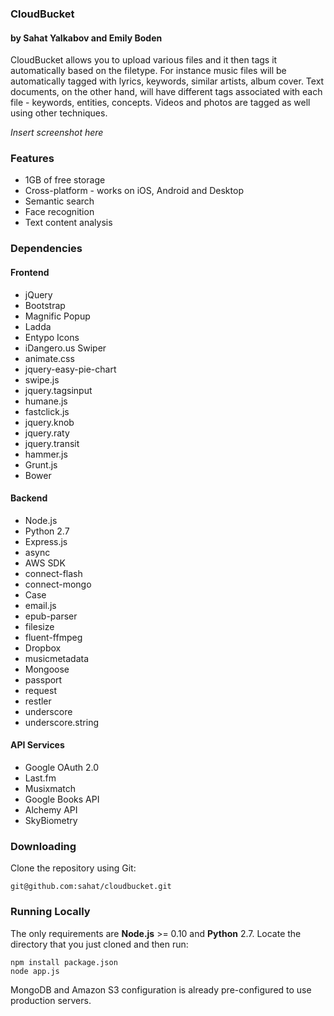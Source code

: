 ### CloudBucket
#### by Sahat Yalkabov and Emily Boden
CloudBucket allows you to upload various files and it then tags it automatically based on the filetype. 
For instance music files will be automatically tagged with lyrics, keywords, similar artists, album cover.
Text documents, on the other hand, will have different tags associated with each file - keywords, entities, concepts.
Videos and photos are tagged as well using other techniques.

*Insert screenshot here*

### Features
- 1GB of free storage
- Cross-platform - works on iOS, Android and Desktop
- Semantic search
- Face recognition
- Text content analysis

### Dependencies

#### Frontend
- jQuery
- Bootstrap
- Magnific Popup
- Ladda
- Entypo Icons
- iDangero.us Swiper
- animate.css
- jquery-easy-pie-chart
- swipe.js
- jquery.tagsinput
- humane.js
- fastclick.js
- jquery.knob
- jquery.raty
- jquery.transit
- hammer.js
- Grunt.js
- Bower

#### Backend
- Node.js
- Python 2.7
- Express.js
- async
- AWS SDK
- connect-flash
- connect-mongo
- Case
- email.js
- epub-parser
- filesize
- fluent-ffmpeg
- Dropbox
- musicmetadata
- Mongoose
- passport
- request
- restler
- underscore
- underscore.string

#### API Services
- Google OAuth 2.0
- Last.fm
- Musixmatch
- Google Books API
- Alchemy API
- SkyBiometry

### Downloading
Clone the repository using Git:
```
git@github.com:sahat/cloudbucket.git
```

### Running Locally
The only requirements are **Node.js** >= 0.10 and **Python** 2.7. Locate the directory that you
just cloned and then run:
```
npm install package.json
node app.js
```
MongoDB and Amazon S3 configuration is already pre-configured to use production servers. 

